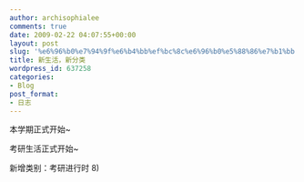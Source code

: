 ```yaml
---
author: archisophialee
comments: true
date: 2009-02-22 04:07:55+00:00
layout: post
slug: '%e6%96%b0%e7%94%9f%e6%b4%bb%ef%bc%8c%e6%96%b0%e5%88%86%e7%b1%bb'
title: 新生活，新分类
wordpress_id: 637258
categories:
- Blog
post_format:
- 日志
---
```


本学期正式开始~

考研生活正式开始~

新增类别：考研进行时 8)  
